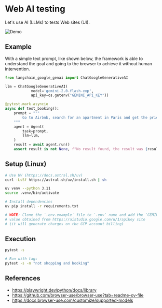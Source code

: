 # Web AI testing
Let's use AI (LLMs) to tests Web sites (UI).

![Demo](/auto-demo.gif)

## Example
With a simple text prompt, like shown below, the framework is able to understand the goal and going to the browser to achieve it without human intervention.

```py
from langchain_google_genai import ChatGoogleGenerativeAI

llm = ChatGoogleGenerativeAI(
            model='gemini-2.0-flash-exp',
            api_key=os.getenv("GEMINI_API_KEY"))

@pytest.mark.asyncio
async def test_booking():
    prompt = """
        Go to Airbnb, search for an apartment in Paris and get the price of the first one
    """
    agent = Agent(
        task=prompt,
        llm=llm,
    )
    result = await agent.run()
    assert result is not None, f"No result found, the result was {result}"
```

## Setup (Linux)
```sh
# Use UV (https://docs.astral.sh/uv)
curl -LsSf https://astral.sh/uv/install.sh | sh

uv venv --python 3.11
source .venv/bin/activate

# Install dependencies
uv pip install -r requirements.txt

# NOTE: Clone the `.env.example` file to `.env` name and add the `GEMINI_API_KEY` 
# value obtained from https://aistudio.google.com/u/1/apikey site 
# (it will generate charges on the GCP account billing)
```

## Execution
```sh
pytest -s

# Run with tags
pytest -s -m "not shopping and booking"
```

## References
- https://playwright.dev/python/docs/library
- https://github.com/browser-use/browser-use?tab=readme-ov-file
- https://docs.browser-use.com/customize/supported-models
